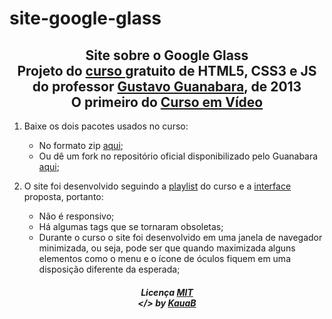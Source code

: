 # site-google-glass

<h2 align="center">
  Site sobre o Google Glass
  <br>
  Projeto do
  <a href="https://www.youtube.com/playlist?list=PLHz_AreHm4dlAnJ_jJtV29RFxnPHDuk9o" target="_blank">
  curso </a> gratuito de HTML5, CSS3 e JS
  <br>
  do professor <a href="https://github.com/gustavoguanabara" target="_blank">
  Gustavo Guanabara</a>, de 2013
  <br>
  O primeiro do <a href="https://cursoemvideo.com" target="_blank"> Curso em Vídeo </a>
</h2>


1. Baixe os dois pacotes usados no curso:
   * No formato zip [aqui](pacotes);
   * Ou dê um fork no repositório oficial disponibilizado pelo Guanabara [aqui](https://github.com/cursoemvideo/cursoemvideo-html5);

2. O site foi desenvolvido seguindo a [playlist](https://www.youtube.com/playlist?list=PLHz_AreHm4dlAnJ_jJtV29RFxnPHDuk9o) do curso e a [interface](interface) proposta, portanto:

   * Não é responsivo;
   * Há algumas tags que se tornaram obsoletas;
   * Durante o curso o site foi desenvolvido em uma janela de navegador minimizada, ou seja, pode ser que quando maximizada alguns elementos como o menu e o ícone de óculos fiquem em uma disposição diferente da esperada;

<h5 align="center">
 Licença <a href="https://github.com/KauaB/site-google-glass/blob/master/LICENSE"> MIT </a>
 <br>
 &lt;/&gt; by <a href="https://github.com/KauaB"> KauaB </a>
</h5>

